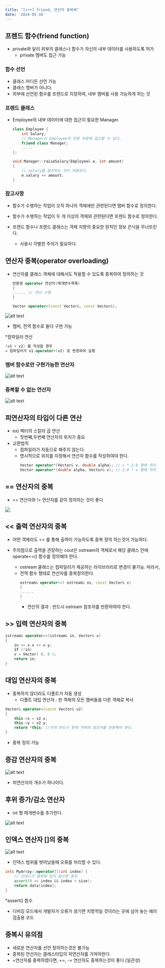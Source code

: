 ```yaml
---
title: "[c++] friend, 연산자 중복복"
date: '2024-05-16'
---
```


## 프렌드 함수(friend function)
- private와 달리 외부의 클래스나 함수가 자신의 내부 데이터를 사용하도록 허가
	- private 멤버도 접근 가능

### 함수 선언
- 클래스 어디든 선언 가능
- 클래스 멤버가 아니다.
- 외부에 선언된 함수를 프렌드로 지정하여, 내부 멤버를 사용 가능하게 하는 것

### 프렌드 클래스
- Employee의 내부 데이터에 대한 접근이 필요한 Manager.
	```cpp
	class Employee {
		int Salary;
		// Manager는 Employee의 전용 부분에 접근할 수 있다.
		friend class Manager;
		.....
	};

	void Manager::raiseSalary(Employee& e, int amount)
	{
		// salary를 참조하는 것이 허용된다.
		e.salary += amount;
	}
	```

### 참고사항
- 함수가 수행하는 작업이 오직 하나의 객체에만 관련된다면 멤버 함수로 정의한다.
- 함수가 수행하는 작업이 두 개 이상의 객체와 관련된다면 프렌드 함수로 정의한다.

- 프렌드 함수나 프렌드 클래스는 객체 지향의 중요한 원칙인 정보 은닉을 무너뜨린다.
	- 사용시 각별한 주의가 필요하다.

## 연산자 중복(operator overloading)
- 연산자를 클래스 객체에 대해서도 적용할 수 있도록 중복하여 정의하는 것
	```cpp
	반환형 operator 연산자(매개변수목록)
	{
	...... // 연산 수행
	}
	```
	```cpp
	Vector operator+(const Vector&, const Vector&);
	```
![alt text](image-10.png)

- 멤버, 전역 함수로 둘다 구현 가능

*컴파일러 연산
```cpp
(v1 + v2) 를 작성할 경우
➔ 컴파일러가 v1.operator+(v2) 로 변경하여 실행
```

### 멤버 함수로만 구현가능한 연산자
![alt text](image-11.png)

### 중복할 수 없는 연산자
![alt text](image-12.png)

## 피연산자의 타입이 다른 연산
- ex) 벡터의 스칼라 곱 연산
	- 첫번째,두번째 연산자의 위치가 중요
- 교환법칙
	- 컴파일러가 자동으로 해주지 않는다.
	- 명시적으로 위치를 지정해서 연산자 함수를 작성하여야 한다.
		```cpp
		Vector operator*(Vector& v, double alpha); // v * 2.0 형태 처리
		Vector operator*(double alpha, Vector& v); // 2.0 * v 형태 처리
		```

## == 연산자의 중복
-  == 연산자와 != 연산자를 같이 정의하는 것이 좋다

![](image-13.png)

## << 출력 연산자의 중복
- 어떤 객체라도 << 를 통해 출력이 가능하도록 중복 정의 하는것이 가능하다.

- 주의점으로 출력을 관장하는 cout은 ostream의 객체로서 해당 클래스 안에 operate<<() 함수를 정의해야 한다.
	- ostream 클래스는 컴파일러가 제공하는 라이브러리로 변경이 불가능. 따라서,
	- 전역 함수 형태로 연산자를 중복정의한다.
		```cpp
		ostream& operator<<( ostream& os, const Vector& v)
		{
		......
		}
		```
		- 연산의 결과 : 반드시 ostream 참조자를 반환하여야 한다.

## >> 입력 연산자의 중복
```cpp
istream& operator>>(istream& in, Vector& v)
{
	in >> v.x >> v.y;
	if (!in)
	v = Vector( 0, 0 );
	return in;
}
```

## 대입 연산자의 중복
- 중복하지 않더라도 디폴트가 자동 생성
	- 디폴트 대입 연산자 : 한 객체의 모든 멤버들을 다른 객체로 복사
```cpp
Vector& operator=(const Vector& v2)
{
	this->x = v2.x;
	this->y = v2.y;
	return *this; //주의:반드시 현재 객체의 참조자를 반환해야 한다.
}
```
- 중복 정의 가능

## 증감 연산자의 중복

![alt text](image-14.png)
- 피연산자의 개수가 하나이다.

## 후위 증가/감소 연산자
- int 형 매개변수를 추가한다.

![alt text](image-15.png)

## 인덱스 연산자 []의 중복
![alt text](image-16.png)
- 인덱스 범위를 벗어났을때 오류를 처리할 수 있다.
```cpp
int& MyArray::operator[](int index) {
	// 인데스가 범위에 있지 않으면 중지
	assert(0 <= index && index < size);
	return data[index]; 
}
```

*assert() 함수

- 디버깅 모드에서 개발자가 오류가 생기면 치명적일 것이라는 곳에 심어 놓는 에러 검출용 코드

## 중복시 유의점
- 새로운 연산자를 선언 정의하는것은 불가능
- 중복된 연산자는 클래스타입의 피연산자를 가져야한다.
- +연산자를 중복하였다면, +=, -= 연산자도 중복하는것이 좋다.(일관성)
